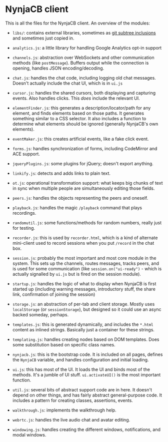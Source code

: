 NynjaCB client
=================

This is all the files for the NynjaCB client.
An overview of the modules:

- `libs/`: contains external libraries, sometimes as [git subtree inclusions](https://github.com/apenwarr/git-subtree) and sometimes just copied in.

- `analytics.js`: a little library for handling Google Analytics opt-in support

- `channels.js`: abstraction over WebSockets and other communication methods (like `postMessage`).  Buffers output while the connection is opening, handles JSON encoding/decoding.

- `chat.js`: handles the chat code, including logging old chat messages.  Doesn't actually include the chat UI, which is in `ui.js`

- `cursor.js`: handles the shared cursors, both displaying and capturing events.  Also handles clicks.  This *does* include the relevant UI.

- `elementFinder.js`: this generates a description/locator/path for any element, and finds elements based on those paths.  It generates something similar to a CSS selector.  It also includes a function to determine what elements should be ignored (generally NynjaCB's own elements).

- `eventMaker.js`: this creates artificial events, like a fake click event.

- `forms.js`: handles synchronization of forms, including CodeMirror and ACE support.

- `jqueryPlugins.js`: some plugins for jQuery; doesn't export anything.

- `linkify.js`: detects and adds links to plain text.

- `ot.js`: operational transformation support: what keeps big chunks of text in sync when multiple people are simultaneously editing those fields.

- `peers.js`: handles the objects representing the peers and oneself.

- `playback.js`: handles the magic `/playback` command that plays recordings.

- `randomutil.js`: some functions/methods for random numbers, really just for testing.

- `recorder.js`: this is used by `recorder.html`, which is a kind of alternate mini-client used to record sessions when you put `/record` in the chat box.

- `session.js`: probably the most important and most core module in the system.  This sets up the channels, routes messages, tracks peers, and is used for some communication (like `session.on("ui-ready")` - which is actually signalled by `ui.js` but is fired on the session module).

- `startup.js`: handles the logic of what to display when NynjaCB is first started up (including warning messages, introductory stuff, the share link, confirmation of joining the session)

- `storage.js`: an abstraction of per-tab and client storage.  Mostly uses `localStorage` (or `sessionStorage`), but designed so it could use an async backed someday, perhaps.

- `templates.js`: this is generated dynamically, and includes the `*.html` content as inlined strings.  Basically just a container for these strings.

- `templating.js`: handles creating nodes based on DOM templates.  Does some substitution based on specific class names.

- `nynjacb.js`: this is the bootstrap code.  It is included on all pages, defines the `NynjaCB` variable, and handles configuration and initial loading.

- `ui.js`: this has most of the UI.  It loads the UI and binds most of the methods.  It's a jumble of UI stuff.  `ui.activateUI()` is the most important function.

- `util.js`: several bits of abstract support code are in here.  It doesn't depend on other things, and has fairly abstract general-purpose code.  It includes a pattern for creating classes, assertions, events.

- `walkthrough.js`: implements the walkthrough help.

- `webrtc.js`: handles the live audio chat and avatar editing.

- `windowing.js`: handles creating the different windows, notifications, and modal windows.
